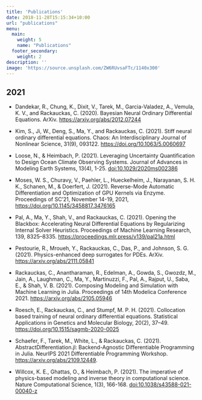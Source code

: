 ```yaml
---
title: 'Publications'
date: 2018-11-28T15:15:34+10:00
url: "publications"
menu:
  main:
    weight: 5
    name: "Publications"
  footer_secondary:
    weight: 2
description: ''
image: 'https://source.unsplash.com/ZW6RUvsaFTc/1140x300'
---
```


## 2021

* Dandekar, R., Chung, K., Dixit, V., Tarek, M., Garcia-Valadez, A., Vemula, K. V., and Rackauckas, C. (2020). Bayesian Neural Ordinary Differential Equations. ArXiv. https://arxiv.org/abs/2012.07244

* Kim, S., Ji, W., Deng, S., Ma, Y., and Rackauckas, C. (2021). Stiff neural ordinary differential equations. Chaos: An Interdisciplinary Journal of Nonlinear Science, 31(9), 093122. https://doi.org/10.1063/5.0060697

* Loose, N., & Heimbach, P. (2021). Leveraging Uncertainty Quantification to Design Ocean Climate Observing Systems. Journal of Advances in Modeling Earth Systems, 13(4), 1-25. [doi:10.1029/2020ms002386](https://doi.org/10.1029/2020ms002386)

* Moses, W. S., Churavy, V., Paehler, L., Hueckelheim, J., Narayanan, S. H. K., Schanen, M., & Doerfert, J. (2021). Reverse-Mode Automatic Differentiation and Optimization of GPU Kernels via Enzyme. Proceedings of SC’21, November 14-19, 2021, https://doi.org/10.1145/3458817.3476165

* Pal, A., Ma, Y., Shah, V., and Rackauckas, C. (2021). Opening the Blackbox: Accelerating Neural Differential Equations by Regularizing Internal Solver Heuristics. Proceedings of Machine Learning Research, 139, 8325–8335. https://proceedings.mlr.press/v139/pal21a.html

* Pestourie, R., Mroueh, Y., Rackauckas, C., Das, P., and Johnson, S. G. (2021). Physics-enhanced deep surrogates for PDEs. ArXiv. https://arxiv.org/abs/2111.05841

* Rackauckas, C., Anantharaman, R., Edelman, A., Gowda, S., Gwozdz, M., Jain, A., Laughman, C., Ma, Y., Martinuzzi, F., Pal, A., Rajput, U., Saba, E., & Shah, V. B. (2021). Composing Modeling and Simulation with Machine Learning in Julia. Proceedings of 14th Modelica Conference 2021. https://arxiv.org/abs/2105.05946

* Roesch, E., Rackauckas, C., and Stumpf, M. P. H. (2021). Collocation based training of neural ordinary differential equations. Statistical Applications in Genetics and Molecular Biology, 20(2), 37–49. https://doi.org/10.1515/sagmb-2020-0025

* Schaefer, F., Tarek, M., White, L., & Rackauckas, C. (2021). AbstractDifferentiation.jl: Backend-Agnostic Differentiable Programming in Julia. NeurIPS 2021 Differentiable Programming Workshop. https://arxiv.org/abs/2109.12449.

* Willcox, K. E., Ghattas, O., & Heimbach, P. (2021). The imperative of physics-based modeling and inverse theory in computational science. Nature Computational Science, 1(3), 166-168. [doi:10.1038/s43588-021-00040-z](https://doi.org/10.1038/s43588-021-00040-z)

